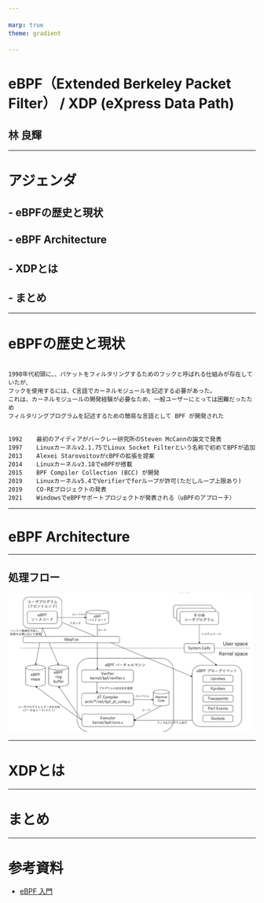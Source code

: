 ```yaml
--- 

marp: true
theme: gradient

---     
```


# eBPF（Extended Berkeley Packet Filter） /  XDP (eXpress Data Path)
## 林 良輝

---

# アジェンダ
## - eBPFの歴史と現状
## - eBPF Architecture
## - XDPとは
## - まとめ

---

# eBPFの歴史と現状

```text

1990年代初頭に、、パケットをフィルタリングするためのフックと呼ばれる仕組みが存在していたが、
フックを使用するには、C言語でカーネルモジュールを記述する必要があった。
これは、カーネルモジュールの開発経験が必要なため、一般ユーザーにとっては困難だったため
フィルタリングプログラムを記述するための簡易な言語として BPF が開発された

```

```text

1992	最初のアイディアがバークレー研究所のSteven McCannの論文で発表
1997	Linuxカーネルv2.1.75でLinux Socket Filterという名称で初めてBPFが追加
2013	Alexei StarovoitovがcBPFの拡張を提案
2014	Linuxカーネルv3.18でeBPFが搭載
2015	BPF Compiler Collection (BCC) が開発
2019	Linuxカーネルv5.4でVerifierでforループが許可(ただしループ上限あり)
2019	CO-REプロジェクトの発表
2021	WindowsでeBPFサポートプロジェクトが発表される（uBPFのアプローチ）

```

---

# eBPF Architecture

---

## 処理フロー
![](fig/arch_ebpf.png)

---

# XDPとは

---

# まとめ

---

# 参考資料

- [eBPF 入門](hhttps://zenn.dev/hidenori3/articles/e1352e8cfeb2af)